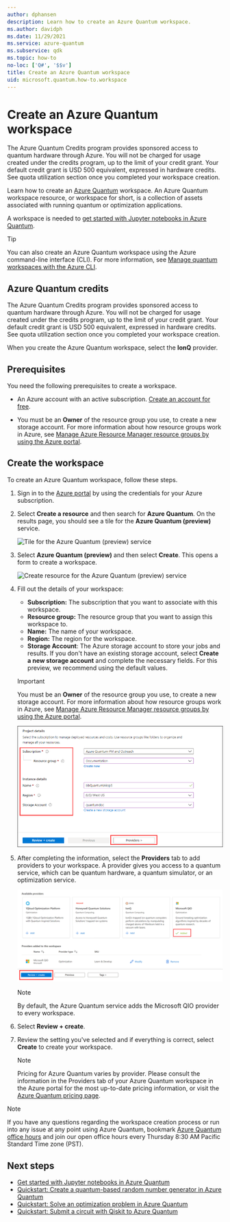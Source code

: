 ```yaml
---
author: dphansen
description: Learn how to create an Azure Quantum workspace.
ms.author: davidph
ms.date: 11/29/2021
ms.service: azure-quantum
ms.subservice: qdk
ms.topic: how-to
no-loc: ['Q#', '$$v']
title: Create an Azure Quantum workspace
uid: microsoft.quantum.how-to.workspace
---
```


# Create an Azure Quantum workspace

The Azure Quantum Credits program provides sponsored access to quantum hardware through Azure. You will not be charged for usage created under the credits program, up to the limit of your credit grant. Your default credit grant is USD 500 equivalent, expressed in hardware credits. See quota utilization section once you completed your workspace creation.

Learn how to create an [Azure Quantum](xref:microsoft.quantum.azure-quantum-overview) workspace. An Azure Quantum workspace resource, or workspace for short, is a collection of assets associated with running quantum or optimization applications.

A workspace is needed to [get started with Jupyter notebooks in Azure Quantum](xref:microsoft.quantum.get-started.notebooks).

> [!TIP]
> You can also create an Azure Quantum workspace using the Azure command-line interface (CLI). For more information, see [Manage quantum workspaces with the Azure CLI](xref:microsoft.quantum.workspaces-cli).

## Azure Quantum credits

The Azure Quantum Credits program provides sponsored access to quantum hardware through Azure. You will not be charged for usage created under the credits program, up to the limit of your credit grant. Your default credit grant is USD 500 equivalent, expressed in hardware credits. See quota utilization section once you completed your workspace creation.

When you create the Azure Quantum workspace, select the **IonQ** provider.

## Prerequisites

You need the following prerequisites to create a workspace.

- An Azure account with an active subscription. [Create an account for free](https://azure.microsoft.com/free/?WT.mc_id=A261C142F).

- You must be an **Owner** of the resource group you use, to create a new storage account. For more information about how resource groups work in Azure, see [Manage Azure Resource Manager resource groups by using the Azure portal](/azure/azure-resource-manager/management/manage-resource-groups-portal).

## Create the workspace

To create an Azure Quantum workspace, follow these steps.

1. Sign in to the [Azure portal](https://portal.azure.com) by using the credentials for your Azure subscription.

1. Select **Create a resource** and then search for **Azure Quantum**. On the results page, you should see a tile for the **Azure Quantum (preview)** service.

   ![Tile for the Azure Quantum (preview)
   service](./media/azure-quantum-preview-search.png)

1. Select **Azure Quantum (preview)** and then select  **Create**. This opens a form to create a workspace.

   ![Create resource for the Azure Quantum (preview)
   service](./media/azure-quantum-preview-create.png)

1. Fill out the details of your workspace:
   - **Subscription:** The subscription that you want to associate with this
     workspace.
   - **Resource group:** The resource group that you want to assign this workspace to.
   - **Name:** The name of your workspace.
   - **Region:** The region for the workspace.
   - **Storage Account**: The Azure storage account to store your jobs and results. If you don't have an existing storage account, select **Create a new storage account** and complete the necessary fields. For this preview, we recommend using the default values.

   > [!IMPORTANT]
   > You must be an **Owner** of the resource group you use, to create a new storage account. For more information about how resource groups work in Azure, see [Manage Azure Resource Manager resource groups by using the Azure portal](/azure/azure-resource-manager/management/manage-resource-groups-portal).

   ![Properties for the Azure Quantum workspace](./media/azure-quantum-preview-properties.png)

1. After completing the information, select the **Providers** tab to add providers to your workspace. A provider gives you access to a quantum service, which can be quantum hardware, a quantum simulator, or an optimization service.

   ![Providers for Azure Quantum](./media/azure-quantum-preview-providers-ms.png)

   > [!NOTE]
   > By default, the Azure Quantum service adds the Microsoft QIO provider to every workspace.

1. Select **Review + create**.

1. Review the setting you've selected and if everything is correct, select **Create** to create your workspace.

    > [!NOTE]
    > Pricing for Azure Quantum varies by provider. Please consult the information in the Providers tab of your Azure Quantum workspace in the Azure portal for the most up-to-date pricing information, or visit the [Azure Quantum pricing page](https://azure.microsoft.com/pricing/details/azure-quantum/).

> [!NOTE]
> If you have any questions regarding the workspace creation process or run into any issue at any point using Azure Quantum, bookmark [Azure Quantum office hours](https://aka.ms/AQ/OfficeHours) and join our open office hours every Thursday 8∶30 AM Pacific Standard Time zone (PST).

## Next steps

- [Get started with Jupyter notebooks in Azure Quantum](xref:microsoft.quantum.get-started.notebooks)
- [Quickstart: Create a quantum-based random number generator in Azure Quantum](xref:microsoft.quantum.quickstarts.computing)
- [Quickstart: Solve an optimization problem in Azure Quantum](xref:microsoft.quantum.quickstarts.optimization.qio)
- [Quickstart: Submit a circuit with Qiskit to Azure Quantum](xref:microsoft.quantum.quickstarts.computing.qiskit)

